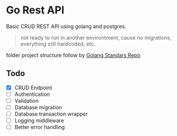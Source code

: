 # Go Rest API
Basic CRUD REST API using golang and postgres.

> not ready to run in another environtment, cause no migrations, everything still hardcoded, etc.

folder project structure follow by [Golang Standars Repo](github.com/golang-standars/project-layout)

## Todo
- [x] CRUD Endpoint
- [ ] Authentication
- [ ] Validation
- [ ] Database migration
- [ ] Database transaction wrapper
- [ ] Logging middleware
- [ ] Better error handling